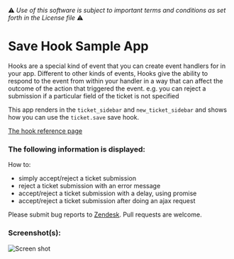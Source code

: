 :warning: *Use of this software is subject to important terms and conditions as set forth in the License file* :warning:

# Save Hook Sample App

Hooks are a special kind of event that you can create event handlers for in your app. Different to other kinds of events, Hooks give the ability to respond to the event from within your handler in a way that can affect the outcome of the action that triggered the event. e.g. you can reject a submission if a particular field of the ticket is not specified

This app renders in the `ticket_sidebar` and `new_ticket_sidebar` and shows how you can use the `ticket.save` save hook.

[The hook reference page](http://developer.zendesk.com/documentation/apps/reference/hooks.html)

### The following information is displayed:

How to:

* simply accept/reject a ticket submission
* reject a ticket submission with an error message
* accept/reject a ticket submission with a delay, using promise
* accept/reject a ticket submission after doing an ajax request

Please submit bug reports to [Zendesk](https://support.zendesk.com/requests/new). Pull requests are welcome.

### Screenshot(s):
![Screen shot](https://f.cloud.github.com/assets/1329716/1820485/57a3cfe8-70ec-11e3-9695-ec2e4cb9d4c1.png)
